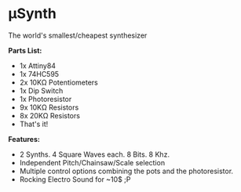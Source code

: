 µSynth
======

The world's smallest/cheapest synthesizer

**Parts List:**

- 1x Attiny84
- 1x 74HC595
- 2x 10KΩ Potentiometers
- 1x Dip Switch
- 1x Photoresistor
- 9x 10KΩ Resistors
- 8x 20KΩ Resistors
- That's it!

**Features:**

- 2 Synths. 4 Square Waves each. 8 Bits. 8 Khz.
- Independent Pitch/Chainsaw/Scale selection
- Multiple control options combining the pots and the photoresistor.
- Rocking Electro Sound for ~10$ ;P
